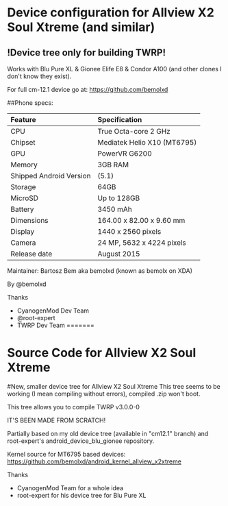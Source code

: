 
# Device configuration for Allview X2 Soul Xtreme (and similar)
## !Device tree only for building TWRP!

Works with Blu Pure XL & Gionee Elife E8 & Condor A100 (and other clones I don't know they exist).

For full cm-12.1 device go at: https://github.com/bemolxd

##Phone specs:

|Feature                  |Specification              |
|:------------------------|:--------------------------|
|CPU                      |True Octa-core 2 GHz       |
|Chipset                  |Mediatek Helio X10 (MT6795)|
|GPU                      |PowerVR G6200              |
|Memory                   |3GB RAM                    |
|Shipped Android Version  |(5.1)                      |
|Storage                  |64GB                       |
|MicroSD                  |Up to 128GB                |
|Battery                  |3450 mAh                   |
|Dimensions               |164.00 x 82.00 x 9.60 mm   |
|Display                  |1440 x 2560 pixels         |
|Camera                   |24 MP, 5632 x 4224 pixels  |
|Release date             |August 2015                |

Maintainer: Bartosz Bem aka bemolxd (known as bemolx on XDA)

By @bemolxd

Thanks
* CyanogenMod Dev Team
* @root-expert
* TWRP Dev Team
=======
# Source Code for Allview X2 Soul Xtreme
#New, smaller device tree for Allview X2 Soul Xtreme
This tree seems to be working (I mean compiling without errors), compiled .zip won't boot.

This tree allows you to compile TWRP v3.0.0-0

IT'S BEEN MADE FROM SCRATCH!

Partially based on my old device tree (available in "cm12.1" branch) and root-expert's android_device_blu_gionee repository.

Kernel source for MT6795 based devices: https://github.com/bemolxd/android_kernel_allview_x2xtreme

Thanks
* CyanogenMod Team for a whole idea
* root-expert for his device tree for Blu Pure XL

